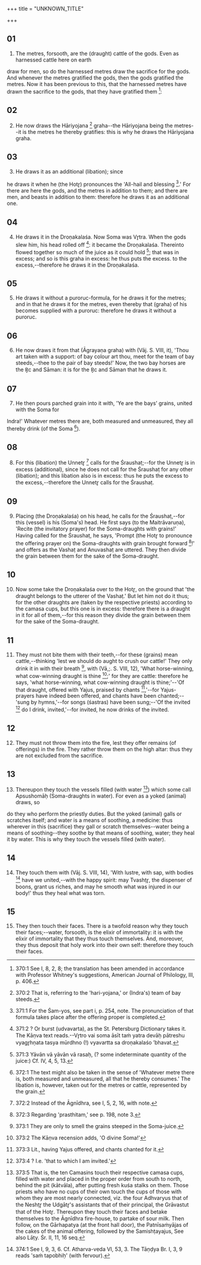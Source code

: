 +++
title = "UNKNOWN_TITLE"

+++


## 01
1. The metres, forsooth, are the (draught) cattle of the gods. Even as harnessed cattle here on earth

draw for men, so do the harnessed metres draw the sacrifice for the gods. And whenever the metres gratified the gods, then the gods gratified the metres. Now it has been previous to this, that the harnessed metres have drawn the sacrifice to the gods, that they have gratified them [^fn_858]:

[^fn_858]: 370:1 See I, 8, 2, 8; the translation has been amended in accordance with Professor Whitney's suggestions, American Journal of Philology, III, p. 406.

## 02
2. He now draws the Hāriyojana [^fn_859] graha--the Hāriyojana being the metres--it is the metres he thereby gratifies: this is why he draws the Hāriyojana graha.

[^fn_859]: 370:2 That is, referring to the 'hari-yojana,' or (Indra's) team of bay steeds.

## 03
3. He draws it as an additional (libation); since

he draws it when he (the Hotr̥) pronounces the 'All-hail and blessing [^fn_860].' For there are here the gods, and the metres in addition to them; and there are men, and beasts in addition to them: therefore he draws it as an additional one.

[^fn_860]: 371:1 For the Śam-yos, see part i, p. 254, note. The pronunciation of that formula takes place after the offering proper is completed.

## 04
4. He draws it in the Droṇakalaśa. Now Soma was Vr̥tra. When the gods slew him, his head rolled off [^fn_861]: it became the Droṇakalaśa. Thereinto flowed together so much of the juice as it could hold [^fn_862]; that was in excess; and so is this graha in excess: he thus puts the excess. to the excess,--therefore he draws it in the Droṇakalaśa.

[^fn_861]: 371:2 ? Or burst (udvavarta), as the St. Petersburg Dictionary takes it. The Kāṇva text reads.--Vr̥tro vai soma āsīt taṁ yatra devāḥ pātreshu vyagr̥hṇata tasya mūrdhno (!) vyavartta sa droṇakalaśo ’bhavat.

[^fn_862]: 371:3 Yāvān vā yāvān vā rasaḥ, (? some indeterminate quantity of the juice:) Cf. IV, 4, 5, 13.

## 05
5. He draws it without a puroruc-formula, for he draws it for the metres; and in that he draws it for the metres, even thereby that (graha) of his becomes supplied with a puroruc: therefore he draws it without a puroruc.

## 06
6. He now draws it from that (Āgrayaṇa graha) with (Vāj. S. VIII, it), 'Thou art taken with a support: of bay colour art thou, meet for the team of bay steeds,--thee to the pair of bay steeds!' Now, the two bay horses are the R̥c and Sāman: it is for the R̥c and Sāman that he draws it.

## 07
7. He then pours parched grain into it with, 'Ye are the bays’ grains, united with the Soma for

 Indra!' Whatever metres there are, both measured and unmeasured, they all thereby drink (of the Soma [^fn_863]).

[^fn_863]: 372:1 The text might also be taken in the sense of 'Whatever metre there is, both measured and unmeasured, all that he thereby consumes.' The libation is, however, taken out for the metres or cattle, represented by the grain.

## 08
8. For this (libation) the Unnetr̥ [^fn_864] calls for the Śraushaṭ;--for the Unnetr̥ is in excess (additional), since he does not call for the Śraushaṭ for any other (libation); and this libation also is in excess: thus he puts the excess to the excess,--therefore the Unnetr̥ calls for the Śraushaṭ.

[^fn_864]: 372:2 Instead of the Āgnīdhra, see I, 5, 2, 16, with note.

## 09
9. Placing (the Droṇakalaśa) on his head, he calls for the Śraushaṭ,--for this (vessel) is his (Soma's) head. He first says (to the Maitrāvaruṇa), 'Recite (the invitatory prayer) for the Soma-draughts with grains!' Having called for the Śraushaṭ, he says, 'Prompt (the Hotr̥ to pronounce the offering prayer on) the Soma-draughts with grain brought forward [^fn_865]!' and offers as the Vashaṭ and Anuvashaṭ are uttered. They then divide the grain between them for the sake of the Soma-draught.

[^fn_865]: 372:3 Regarding 'prasthitam,' see p. 198, note 3.

## 10
10. Now some take the Droṇakalaśa over to the Hotr̥, on the ground that 'the draught belongs to the utterer of the Vashaṭ.' But let him not do it thus; for the other draughts are (taken by the respective priests) according to the camasa cups, but this one is in excess: therefore there is a draught in it for all of them,--for this reason they divide the grain between them for the sake of the Soma-draught.

## 11
11. They must not bite them with their teeth,--for these (grains) mean cattle,--thinking 'lest we should do aught to crush our cattle!' They only drink it in with their breath [^fn_866], with (Vā,;. S. VIII, 12), 'What horse-winning, what cow-winning draught is thine [^fn_867];' for they are cattle: therefore he says, 'what horse-winning, what cow-winning draught is thine;'--'Of that draught, offered with Yajus, praised by chants [^fn_868],'--for Yajus-prayers have indeed been offered, and chants have been chanted;--'sung by hymns,'--for songs (śastras) have been sung;--'Of the invited [^fn_869] do I drink, invited,'--for invited, he now drinks of the invited.

[^fn_866]: 373:1 They are only to smell the grains steeped in the Soma-juice.

[^fn_867]: 373:2 The Kāṇva recension adds, 'O divine Soma!'

[^fn_868]: 373:3 Lit., having Yajus offered, and chants chanted for it.

[^fn_869]: 373:4 ? I.e. 'that to which I am invited.'

## 12
12. They must not throw them into the fire, lest they offer remains (of offerings) in the fire. They rather throw them on the high altar: thus they are not excluded from the sacrifice.

## 13
13. Thereupon they touch the vessels filled (with water [^fn_870]) which some call Apsushomāḥ (Soma-draughts in water). For even as a yoked (animal) draws, so

[^fn_870]: 373:5 That is, the ten Camasins touch their respective camasa cups, filled with water and placed in the proper order from south to north, behind the pit (kātvāla), after putting fresh kuśa stalks on them. Those priests who have no cups of their own touch the cups of those with whom they are most nearly connected, viz. the four Adhvaryus that of the Neshṭr̥ the Udgātr̥'s assistants that of their principal, the Grāvastut that of the Hotr̥. Thereupon they touch their faces and betake themselves to the Āgnīdhra fire-house, to partake of sour milk. Then follow, on the Gārhapatya (at the front hall door), the Patnīsaṁyājas of the cakes of the animal offering, followed by the Samishṭayajus, See also Lāṭy. Śr. II, 11, 16 seq.

do they who perform the priestly duties. But the yoked (animal) galls or scratches itself; and water is a means of soothing, a medicine: thus wherever in this (sacrifice) they gall or scratch themselves--water being a means of soothing--they soothe by that means of soothing, water; they heal it by water. This is why they touch the vessels filled (with water).

## 14
14. They touch them with (Vāj. S. VIII, 14), 'With lustre, with sap, with bodies [^fn_871] have we united,--with the happy spirit: may Tvashṭr̥, the dispenser of boons, grant us riches, and may he smooth what was injured in our body!' thus they heal what was torn.

[^fn_871]: 374:1 See I, 9, 3, 6. Cf. Atharva-veda VI, 53, 3. The Tāṇḍya Br. I, 3, 9 reads 'saṁ tapobhiḥ' (with fervour).

## 15
15. They then touch their faces. There is a twofold reason why they touch their faces;--water, forsooth, is the elixir of immortality: it is with the elixir of immortality that they thus touch themselves. And, moreover, they thus deposit that holy work into their own self: therefore they touch their faces.


